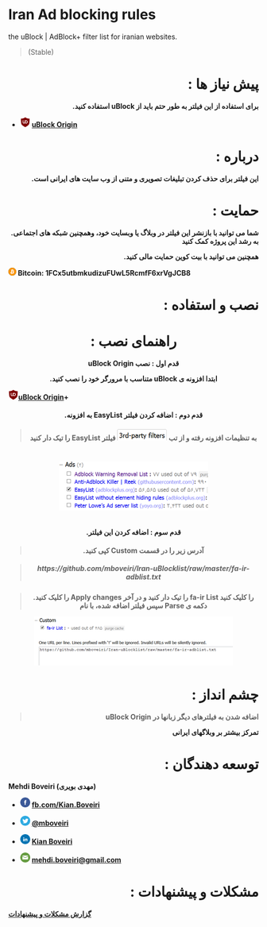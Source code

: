 
# Iran Ad blocking rules

the uBlock | AdBlock+ filter list for iranian websites.

>(Stable)

  

<h1  align="right">: پیش نیاز ها </h1>

  

<b><p  align="right">.استفاده کنید uBlock برای استفاده از این فیلتر به طور حتم باید از</p>

  

*  <img src="https://github.com/mboveiri/Iran-uBlocklist/raw/master/img/ulogo.png" height="20" 
width="20"></sub>  [uBlock Origin](https://github.com/gorhill/uBlock/releases)
 

<h1  align="right">: درباره</h1>

  

<p  align="right">.این فیلتر برای حذف کردن تبلیغات تصویری و متنی از وب سایت های ایرانی است

  

  

<h1 align="right">: حمایت </h1>

  

**<p  align="right">.شما می توانید با بازنشر این فیلتر در وبلاگ یا وبسایت خود، وهمچنین شبکه های اجتماعی به رشد این پروژه کمک کنید</p>**

  

**<p  align="right">.همچنین می توانید با بیت کوین حمایت مالی کنید**

  
  

![Bitcoin](https://raw.githubusercontent.com/mboveiri/Iran-uBlocklist/master/img/bitcoin.png) Bitcoin: 1FCx5utbmkudizuFUwL5RcmfF6xrVgJCB8

  
<h1 align="right">: نصب و استفاده </h1>

  

<h1  align="center">: راهنمای نصب </h1>

  

<p align="center">uBlock Origin قدم اول : نصب

<p align="center">.متناسب با مرورگر خود را نصب کنید uBlock ابتدا افزونه ی

  



<img src="https://github.com/mboveiri/Iran-uBlocklist/raw/master/img/ulogo.png" width="20">[uBlock Origin](https://github.com/gorhill/uBlock/releases)+

 
  

#### <p align="center">.به افزونه EasyList قدم دوم : اضافه کردن فیلتر

> #### <p align="center">را تیک دار کنید EasyList به تنظیمات افزونه رفته و از تب ![](https://raw.githubusercontent.com/mboveiri/Iran-uBlocklist/master/img/tab3.png) فیلتر

# <p align="center"> ![](https://raw.githubusercontent.com/mboveiri/Iran-uBlocklist/master/img/easylist.png)

  

#### <p align="center">.قدم سوم : اضافه کردن این فیلتر

> #### <p align="center">.کپی کنید Custom آدرس زیر را در قسمت

>

><h5  align="center"> https://github.com/mboveiri/Iran-uBlocklist/raw/master/fa-ir-adblist.txt

><p  align="center">.را کلیک کنید Apply changes را تیک دار کنید و در آخر fa-ir List‎ را کلیک کنید سپس فیلتر اضافه شده، با نام Parse دکمه ی

<p  align="center">  <img  src="https://github.com/mboveiri/Iran-uBlocklist/raw/master/img/custom.png">

  

<h1  p  align="right">: چشم انداز</h1>

  

>  <p  align="right">uBlock Origin اضافه شدن به فیلترهای دیگر زبانها در

<p  align="right">تمرکز بیشتر بر وبلاگهای ایرانی

  

<h1  p  align="right"> : توسعه دهندگان</h1>

  

Mehdi Boveiri (مهدی بویری)

  

*  <img  src="https://github.com/mboveiri/Iran-uBlocklist/raw/master/img/fb.png" width="20"> [fb.com/Kian.Boveiri](https://fb.com/Kian.Boveiri)

*  <img  src="https://github.com/mboveiri/Iran-uBlocklist/raw/master/img/tw.png" width="20"> [@mboveiri](https://twitter.com/mboveiri)

*  <img  src="https://github.com/mboveiri/Iran-uBlocklist/raw/master/img/linkedin.png" width="20"> [Kian Boveiri](http://ir.linkedin.com/in/mboveiri)

*  <img  src="https://github.com/mboveiri/Iran-uBlocklist/raw/master/img/mail.png" width="20"> mehdi.boveiri@gmail.com

  

<h1  p  align="right">: مشکلات و پیشنهادات</h1>

  

[گزارش مشکلات و پیشنهادات](https://github.com/mboveiri/Iran-uBlocklist/issues)
